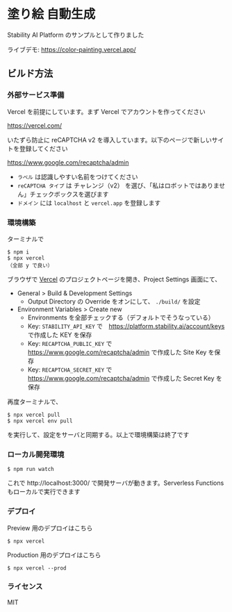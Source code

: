 # 塗り絵 自動生成

Stability AI Platform のサンプルとして作りました

ライブデモ: https://color-painting.vercel.app/

## ビルド方法

### 外部サービス準備

Vercel を前提にしています。まず Vercel でアカウントを作ってください

https://vercel.com/

いたずら防止に reCAPTCHA v2 を導入しています。以下のページで新しいサイトを登録してください

https://www.google.com/recaptcha/admin

- `ラベル` は認識しやすい名前をつけてください
- `reCAPTCHA タイプ` は チャレンジ（v2） を選び、「私はロボットではありません」チェックボックスを選びます
- `ドメイン` には `localhost` と `vercel.app` を登録します

### 環境構築

ターミナルで

```
$ npm i
$ npx vercel
（全部 y で良い）
```

ブラウザで [Vercel](https://vercel.com/) のプロジェクトページを開き、Project Settings 画面にて、

- General > Build & Development Settings
    - Output Directory の Override をオンにして、 `./build/` を設定
- Environment Variables > Create new
    - Environments を全部チェックする（デフォルトでそうなっている）
    - Key: `STABILITY_API_KEY` で　https://platform.stability.ai/account/keys で作成した KEY を保存
    - Key: `RECAPTCHA_PUBLIC_KEY` で https://www.google.com/recaptcha/admin で作成した Site Key を保存
    - Key: `RECAPTCHA_SECRET_KEY` で https://www.google.com/recaptcha/admin で作成した Secret Key を保存

再度ターミナルで、

```
$ npx vercel pull
$ npx vercel env pull
```

を実行して、設定をサーバと同期する。以上で環境構築は終了です

### ローカル開発環境

```
$ npm run watch
```

これで http://localhost:3000/ で開発サーバが動きます。Serverless Functions もローカルで実行できます

### デプロイ

Preview 用のデプロイはこちら

```
$ npx vercel
```

Production 用のデプロイはこちら

```
$ npx vercel --prod
```

### ライセンス

MIT